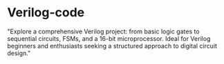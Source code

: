 # Verilog-code
"Explore a comprehensive Verilog project: from basic logic gates to sequential circuits, FSMs, and a 16-bit microprocessor. Ideal for Verilog beginners and enthusiasts seeking a structured approach to digital circuit design."
